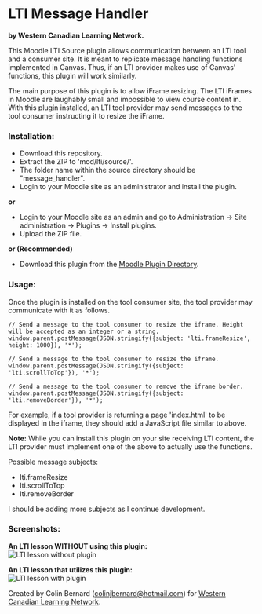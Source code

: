 # LTI Message Handler
**by Western Canadian Learning Network.**  

This Moodle LTI Source plugin allows communication between an LTI tool and a consumer site. It is meant to replicate message handling functions implemented in Canvas. Thus, if an LTI provider makes use of Canvas' functions, this plugin will work similarly.   

The main purpose of this plugin is to allow iFrame resizing. The LTI iFrames in Moodle are laughably small and impossible to view course content in. With this plugin installed, an LTI tool provider may send messages to the tool consumer instructing it to resize the iFrame.  

### Installation:  
- Download this repository.  
- Extract the ZIP to 'mod/lti/source/'.  
- The folder name within the source directory should be "message_handler".  
- Login to your Moodle site as an administrator and install the plugin.

**or**  

- Login to your Moodle site as an admin and go to Administration -> Site administration -> Plugins -> Install plugins.  
- Upload the ZIP file.  

**or (Recommended)**  

- Download this plugin from the [Moodle Plugin Directory](https://moodle.org/plugins/ltisource_message_handler).  

### Usage:  
Once the plugin is installed on the tool consumer site, the tool provider may communicate with it as follows.  
```
// Send a message to the tool consumer to resize the iframe. Height will be accepted as an integer or a string.
window.parent.postMessage(JSON.stringify({subject: 'lti.frameResize', height: 1000}), '*');

// Send a message to the tool consumer to resize the iframe.
window.parent.postMessage(JSON.stringify({subject: 'lti.scrollToTop'}), '*');

// Send a message to the tool consumer to remove the iframe border.
window.parent.postMessage(JSON.stringify({subject: 'lti.removeBorder'}), '*');
```
For example, if a tool provider is returning a page 'index.html' to be displayed in the iframe, they should add a JavaScript file similar to above.  

**Note:** While you can install this plugin on your site receiving LTI content, the LTI provider must implement one of the above to actually use the functions.

Possible message subjects:  
- lti.frameResize  
- lti.scrollToTop  
- lti.removeBorder

I should be adding more subjects as I continue development.  

### Screenshots:
**An LTI lesson WITHOUT using this plugin:**  
![LTI lesson without plugin](https://moodle.org/pluginfile.php/50/local_plugins/plugin_screenshots/2242/Screenshot_10.png)

**An LTI lesson that utilizes this plugin:**  
![LTI lesson with plugin](https://moodle.org/pluginfile.php/50/local_plugins/plugin_screenshots/2242/Screenshot_1.png)


Created by Colin Bernard (colinjbernard@hotmail.com) for [Western Canadian Learning Network](https://wcln.ca).  
